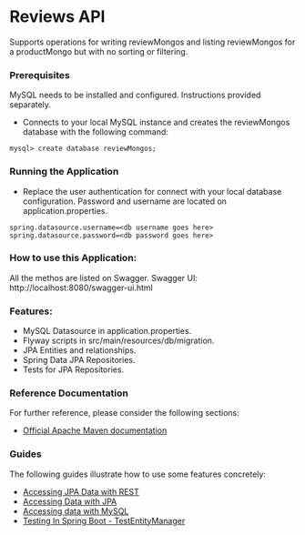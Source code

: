 # Reviews API 
Supports operations for writing reviewMongos and listing reviewMongos for a productMongo but with no sorting or filtering.

### Prerequisites
MySQL needs to be installed and configured. Instructions provided separately.

* Connects to your local MySQL instance and creates the reviewMongos database with the following command:
```
mysql> create database reviewMongos;
```

### Running the Application

* Replace the user authentication for connect with your local database configuration. Password and username are located on application.properties.
```
spring.datasource.username=<db username goes here>
spring.datasource.password=<db password goes here>
```

### How to use this Application:
All the methos are listed on Swagger.
Swagger UI: http://localhost:8080/swagger-ui.html

### Features:
* MySQL Datasource in application.properties.
* Flyway scripts in src/main/resources/db/migration.
* JPA Entities and relationships.
* Spring Data JPA Repositories.
* Tests for JPA Repositories.

### Reference Documentation
For further reference, please consider the following sections:

* [Official Apache Maven documentation](https://maven.apache.org/guides/index.html)

### Guides
The following guides illustrate how to use some features concretely:

* [Accessing JPA Data with REST](https://spring.io/guides/gs/accessing-data-rest/)
* [Accessing Data with JPA](https://spring.io/guides/gs/accessing-data-jpa/)
* [Accessing data with MySQL](https://spring.io/guides/gs/accessing-data-mysql/)
* [Testing In Spring Boot - TestEntityManager](https://www.baeldung.com/spring-boot-testing)
